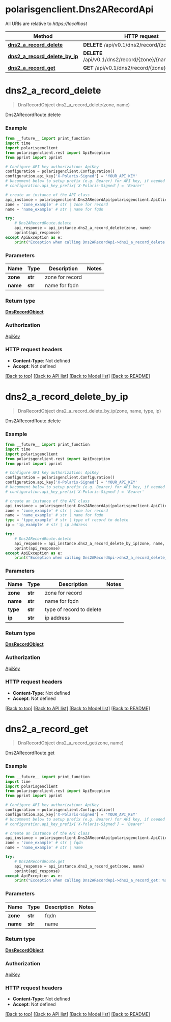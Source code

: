 # polarisgenclient.Dns2ARecordApi

All URIs are relative to *https://localhost*

Method | HTTP request | Description
------------- | ------------- | -------------
[**dns2_a_record_delete**](Dns2ARecordApi.md#dns2_a_record_delete) | **DELETE** /api/v0.1/dns2/record/{zone}/{name} | Dns2ARecordRoute.delete
[**dns2_a_record_delete_by_ip**](Dns2ARecordApi.md#dns2_a_record_delete_by_ip) | **DELETE** /api/v0.1/dns2/record/{zone}/{name}/{type}/{ip} | Dns2ARecordRoute.delete
[**dns2_a_record_get**](Dns2ARecordApi.md#dns2_a_record_get) | **GET** /api/v0.1/dns2/record/{zone}/{name} | Dns2ARecordRoute.get


# **dns2_a_record_delete**
> DnsRecordObject dns2_a_record_delete(zone, name)

Dns2ARecordRoute.delete

### Example
```python
from __future__ import print_function
import time
import polarisgenclient
from polarisgenclient.rest import ApiException
from pprint import pprint

# Configure API key authorization: ApiKey
configuration = polarisgenclient.Configuration()
configuration.api_key['X-Polaris-Signed'] = 'YOUR_API_KEY'
# Uncomment below to setup prefix (e.g. Bearer) for API key, if needed
# configuration.api_key_prefix['X-Polaris-Signed'] = 'Bearer'

# create an instance of the API class
api_instance = polarisgenclient.Dns2ARecordApi(polarisgenclient.ApiClient(configuration))
zone = 'zone_example' # str | zone for record
name = 'name_example' # str | name for fqdn

try:
    # Dns2ARecordRoute.delete
    api_response = api_instance.dns2_a_record_delete(zone, name)
    pprint(api_response)
except ApiException as e:
    print("Exception when calling Dns2ARecordApi->dns2_a_record_delete: %s\n" % e)
```

### Parameters

Name | Type | Description  | Notes
------------- | ------------- | ------------- | -------------
 **zone** | **str**| zone for record | 
 **name** | **str**| name for fqdn | 

### Return type

[**DnsRecordObject**](DnsRecordObject.md)

### Authorization

[ApiKey](../README.md#ApiKey)

### HTTP request headers

 - **Content-Type**: Not defined
 - **Accept**: Not defined

[[Back to top]](#) [[Back to API list]](../README.md#documentation-for-api-endpoints) [[Back to Model list]](../README.md#documentation-for-models) [[Back to README]](../README.md)

# **dns2_a_record_delete_by_ip**
> DnsRecordObject dns2_a_record_delete_by_ip(zone, name, type, ip)

Dns2ARecordRoute.delete

### Example
```python
from __future__ import print_function
import time
import polarisgenclient
from polarisgenclient.rest import ApiException
from pprint import pprint

# Configure API key authorization: ApiKey
configuration = polarisgenclient.Configuration()
configuration.api_key['X-Polaris-Signed'] = 'YOUR_API_KEY'
# Uncomment below to setup prefix (e.g. Bearer) for API key, if needed
# configuration.api_key_prefix['X-Polaris-Signed'] = 'Bearer'

# create an instance of the API class
api_instance = polarisgenclient.Dns2ARecordApi(polarisgenclient.ApiClient(configuration))
zone = 'zone_example' # str | zone for record
name = 'name_example' # str | name for fqdn
type = 'type_example' # str | type of record to delete
ip = 'ip_example' # str | ip address

try:
    # Dns2ARecordRoute.delete
    api_response = api_instance.dns2_a_record_delete_by_ip(zone, name, type, ip)
    pprint(api_response)
except ApiException as e:
    print("Exception when calling Dns2ARecordApi->dns2_a_record_delete_by_ip: %s\n" % e)
```

### Parameters

Name | Type | Description  | Notes
------------- | ------------- | ------------- | -------------
 **zone** | **str**| zone for record | 
 **name** | **str**| name for fqdn | 
 **type** | **str**| type of record to delete | 
 **ip** | **str**| ip address | 

### Return type

[**DnsRecordObject**](DnsRecordObject.md)

### Authorization

[ApiKey](../README.md#ApiKey)

### HTTP request headers

 - **Content-Type**: Not defined
 - **Accept**: Not defined

[[Back to top]](#) [[Back to API list]](../README.md#documentation-for-api-endpoints) [[Back to Model list]](../README.md#documentation-for-models) [[Back to README]](../README.md)

# **dns2_a_record_get**
> DnsRecordObject dns2_a_record_get(zone, name)

Dns2ARecordRoute.get

### Example
```python
from __future__ import print_function
import time
import polarisgenclient
from polarisgenclient.rest import ApiException
from pprint import pprint

# Configure API key authorization: ApiKey
configuration = polarisgenclient.Configuration()
configuration.api_key['X-Polaris-Signed'] = 'YOUR_API_KEY'
# Uncomment below to setup prefix (e.g. Bearer) for API key, if needed
# configuration.api_key_prefix['X-Polaris-Signed'] = 'Bearer'

# create an instance of the API class
api_instance = polarisgenclient.Dns2ARecordApi(polarisgenclient.ApiClient(configuration))
zone = 'zone_example' # str | fqdn
name = 'name_example' # str | name

try:
    # Dns2ARecordRoute.get
    api_response = api_instance.dns2_a_record_get(zone, name)
    pprint(api_response)
except ApiException as e:
    print("Exception when calling Dns2ARecordApi->dns2_a_record_get: %s\n" % e)
```

### Parameters

Name | Type | Description  | Notes
------------- | ------------- | ------------- | -------------
 **zone** | **str**| fqdn | 
 **name** | **str**| name | 

### Return type

[**DnsRecordObject**](DnsRecordObject.md)

### Authorization

[ApiKey](../README.md#ApiKey)

### HTTP request headers

 - **Content-Type**: Not defined
 - **Accept**: Not defined

[[Back to top]](#) [[Back to API list]](../README.md#documentation-for-api-endpoints) [[Back to Model list]](../README.md#documentation-for-models) [[Back to README]](../README.md)

